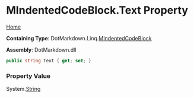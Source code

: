 <a name="_top"></a>

# MIndentedCodeBlock\.Text Property

[Home](../../../../README.md#_top)

**Containing Type**: DotMarkdown\.Linq\.[MIndentedCodeBlock](../README.md#_top)

**Assembly**: DotMarkdown\.dll

```csharp
public string Text { get; set; }
```

### Property Value

System\.[String](https://docs.microsoft.com/en-us/dotnet/api/system.string)

